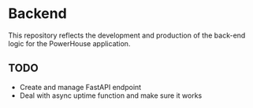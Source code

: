 # Backend
This repository reflects the development and production of the back-end logic for the PowerHouse application.

## TODO
- Create and manage FastAPI endpoint
- Deal with async uptime function and make sure it works